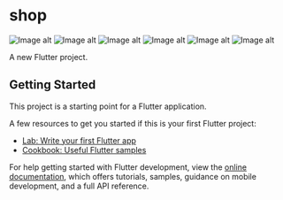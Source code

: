 # shop
![Image alt](https://github.com/usssuratonkachi/SHOP/blob/master/screenshots/1.jpg)  ![Image alt](https://github.com/usssuratonkachi/SHOP/blob/master/screenshots/3.jpg)  ![Image alt](https://github.com/usssuratonkachi/SHOP/blob/master/screenshots/4.jpg)  ![Image alt](https://github.com/usssuratonkachi/SHOP/blob/master/screenshots/5.jpg)  ![Image alt](https://github.com/usssuratonkachi/SHOP/blob/master/screenshots/6.jpg)  ![Image alt](https://github.com/usssuratonkachi/SHOP/blob/master/screenshots/7.jpg)



A new Flutter project.

## Getting Started

This project is a starting point for a Flutter application.

A few resources to get you started if this is your first Flutter project:

- [Lab: Write your first Flutter app](https://docs.flutter.dev/get-started/codelab)
- [Cookbook: Useful Flutter samples](https://docs.flutter.dev/cookbook)

For help getting started with Flutter development, view the
[online documentation](https://docs.flutter.dev/), which offers tutorials,
samples, guidance on mobile development, and a full API reference.
